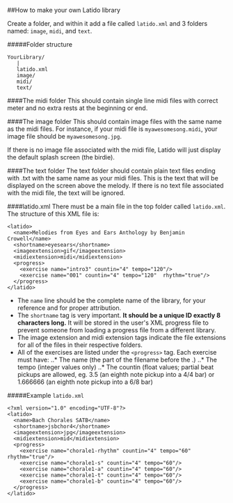 ##How to make your own Latido library

Create a folder, and within it add a file called `latido.xml` and 3 folders named: `image`, `midi`, and `text`.

#####Folder structure
```
YourLibrary/
   |
   latido.xml
   image/
   midi/
   text/
```

####The midi folder
This should contain single line midi files with correct meter and no extra rests at the beginning or end.

####The image folder
This should contain image files with the same name as the midi files. For instance, if your midi file is `myawesomesong.midi`, your image file should be `myawesomesong.jpg`.

If there is no image file associated with the midi file, Latido will just display the default splash screen (the birdie).

####The text folder
The text folder should contain plain text files ending with .txt with the same name as your midi files. This is the text that will be displayed on the screen above the melody. If there is no text file associated with the midi file, the text will be ignored.

####latido.xml
There must be a main file in the top folder called `latido.xml`. The structure of this XML file is:

```
<latido>
  <name>Melodies from Eyes and Ears Anthology by Benjamin Crowell</name>
  <shortname>eyesears</shortname>
  <imageextension>gif</imageextension>
  <midiextension>midi</midiextension>
  <progress>
    <exercise name="intro3" countin="4" tempo="120"/>
    <exercise name="001" countin="4" tempo="120"  rhythm="true"/>
  </progress>
</latido>
```
* The `name` line should be the complete name of the library, for your reference and for proper attribution.
* The `shortname` tag is very important. __It should be a unique ID exactly 8 characters long.__ It will be stored in the user's XML progress file to prevent someone from loading a progress file from a different library.
* The image extension and midi extension tags indicate the file extensions for all of the files in their respective folders.
* All of the exercises are listed under the `<progress>` tag. Each exercise must have:
..* The name (the part of the filename before the .)
..* The tempo (integer values only)
..* The countin (float values; partial beat pickups are allowed, eg. 3.5 (an eighth note pickup into a 4/4 bar) or 1.666666 (an eighth note pickup into a 6/8 bar)

#####Example `latido.xml`

```
<?xml version="1.0" encoding="UTF-8"?>
<latido>
  <name>Bach Chorales SATB</name>
  <shortname>jsbchor4</shortname>
  <imageextension>jpg</imageextension>
  <midiextension>mid</midiextension>
  <progress>
    <exercise name="chorale1-rhythm" countin="4" tempo="60" rhythm="true"/>
    <exercise name="chorale1-s" countin="4" tempo="60"/>
    <exercise name="chorale1-a" countin="4" tempo="60"/>
    <exercise name="chorale1-t" countin="4" tempo="60"/>
    <exercise name="chorale1-b" countin="4" tempo="60"/>
  </progress>
</latido>
```
